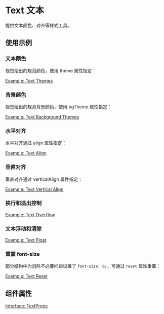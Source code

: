# Text 文本

提供文本颜色、对齐等样式工具。

## 使用示例

### 文本颜色

视觉给出的规范颜色，使用 theme 属性指定：

[Example: Text Themes](./_example/TextThemeExample.jsx)

### 背景颜色

视觉给出的规范背景颜色，使用 bgTheme 属性指定：

[Example: Text Background Themes](./_example/TextBgThemeExample.jsx)

### 水平对齐

水平对齐通过 align 属性指定：

[Example: Text Align](./_example/TextAlignExample.jsx)

### 垂直对齐

垂直对齐通过 verticalAlign 属性指定：

[Example: Text Vertical Align](./_example/TextVerticalAlignExample.jsx)

### 换行和溢出控制

[Example: Text Overflow](./_example/TextOverflowExample.jsx)

### 文本浮动和清除

[Example: Text Float](./_example/TextFloatExample.jsx)

### 重置 font-size

部分结构中为消除不必要间距设置了 `font-size: 0;`，可通过 `reset` 属性重置：

[Example: Text Reset](./_example/TextFontSizeResetExample.jsx)

## 组件属性

[Interface: TextProps](./Text.tsx)
